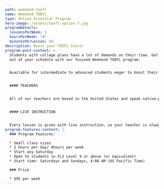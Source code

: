```yaml
---
path: weekend-toefl
name: Weekend TOEFL
type: Online Essential Program
hero-image: /assets/toefl-option-7.jpg
programDetails:
  lessonsPerWeek: 5
  hoursPerWeek: "4"
  minutesPerLesson: 50
description: Boost your TOEFL Score!
program-post-content: >-
  Students with college plans have a lot of demands on their time. Get the most
  out of your schedule with our focused Weekend TOEFL program.


  Available for intermediate to advanced students eager to boost their test scores, our weekend course provides instruction in all the components of the TOEFL, as well as practice in the test, allowing students to achieve higher scores quickly.


  #### TEACHERS


  All of our teachers are based in the United States and speak native-proficient level English. Every teacher has a TEFL Certificate or Master's Degree and extensive instructional experience.


  #### LIVE INSTRUCTION


  Every lesson is given with live instruction, so your teacher is always there to provide feedback and correction. You'll meet and practice with students from around the world as you improve your English skills together!
program-features-content: |-
  ### Program Features:

  * Small class sizes
  * 2 hours per day/ 4hours per week
  * Start any Saturday
  * Open to students in FLS Level 9 or above (or equivalent)
  * Start time: Saturdays and Sundays, 4:00 AM (US Pacific Time)

  ### Price

  * $95 per week
---
```

